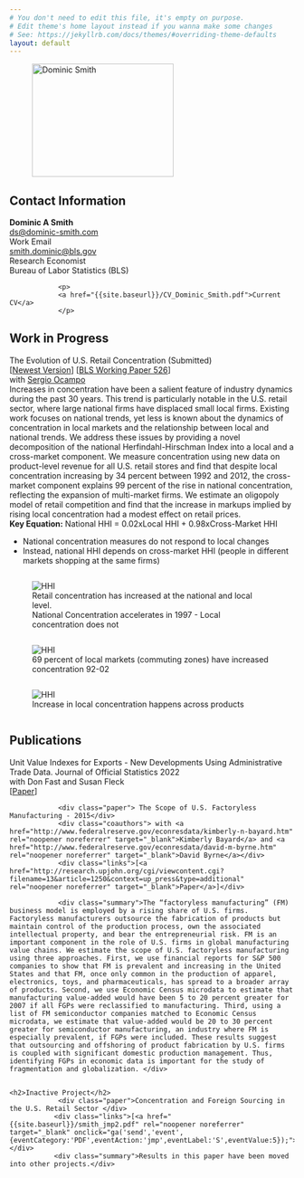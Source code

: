 ```yaml
---
# You don't need to edit this file, it's empty on purpose.
# Edit theme's home layout instead if you wanna make some changes
# See: https://jekyllrb.com/docs/themes/#overriding-theme-defaults
layout: default
---
```

<div id="center">

</div>
<div class="picture">
<figure>
  <img src="{{site.baseurl}}/images/headshot-1.jpg" alt="Dominic Smith" width="250" height="200">
</figure>
</div>

<div class="contact">
                <h2>Contact Information</h2>
                <p>
                    <strong>Dominic A Smith</strong><br/>
                    <a href="mailto:ds@dominic-smith.com">ds@dominic-smith.com</a><br/>
                    Work Email<br />
                    <a href="mailto:smith.dominic@bls.gov">smith.dominic@bls.gov</a><br/>
                    Research Economist<br/>
                    Bureau of Labor Statistics (BLS)
                </p>


                <p>
                <a href="{{site.baseurl}}/CV_Dominic_Smith.pdf">Current CV</a>
                </p>

</div>

<div id="research">
    <a name="research"></a>

<h2>Work in Progress</h2>
                <div class="paper">The Evolution of U.S. Retail Concentration (Submitted) <br> [<a href="http://www.google.com/url?q=http%3A%2F%2Focamp020.github.io%2FSmith_Ocampo_2021_The_Evolution_of_U_S__Retail_Concentration.pdf&sa=D&sntz=1&usg=AFQjCNEONyaSYK94V6wRffXBWyvdu1e98g" rel="noopener noreferrer" target="_blank">Newest Version</a>] [<a href="https://www.bls.gov/osmr/research-papers/2020/pdf/ec200080.pdf" rel="noopener noreferrer" target="_blank">BLS Working Paper 526</a>]</div>
                <div class="coauthors"> with <a href="https://sites.google.com/site/sergiocampod" rel="noopener noreferrer" target="_blank">Sergio Ocampo</a> </div>
                <div class="summary">Increases in concentration have been a salient feature of industry dynamics during the past 30 years. This trend is particularly notable in the U.S. retail sector, where large national firms have displaced small local firms. Existing work focuses on national trends, yet less is known about the dynamics of concentration in local markets and the relationship between local and national trends. We address these issues by providing a novel decomposition of the national Herfindahl-Hirschman Index into a local and a cross-market component.  We measure concentration using new data on product-level revenue for all U.S. retail stores and find that despite local concentration increasing by 34 percent between 1992 and 2012, the cross-market component explains 99 percent of the rise in national concentration, reflecting the expansion of multi-market firms. We estimate an oligopoly model of retail competition and find that the increase in markups implied by rising local concentration had a modest effect on retail prices.</div>
<div class ="figures">
<strong>Key Equation:</strong> National HHI = 0.02xLocal HHI + 0.98xCross-Market HHI
<ul>
<li>National concentration measures do not respond to local changes</li>
<li>Instead, national HHI depends on cross-market HHI (people in different markets shopping at the same firms)</li>
</ul>
<div class="row">
  <div class="column">
    <figure>
      <img src="{{site.baseurl}}/images/hhi.png" alt="HHI" >
      <figcaption>Retail concentration has increased at the national and local level. <br>
        National Concentration accelerates in 1997 - Local concentration does not
      </figcaption>
    </figure>

  </div>
  <div class="column">
    <figure>
      <img src="{{site.baseurl}}/images/distr.png" alt="HHI" >
      <figcaption>69 percent of local markets (commuting zones) have increased concentration 92-02</figcaption>
    </figure>
  </div>
</div>
  <div class="row">
  <div class="column">
    <figure>
      <img src="{{site.baseurl}}/images/prod.png" alt="HHI" id="special">
      <figcaption>Increase in local concentration happens across products</figcaption>
    </figure>
  </div>
 <!--
  <div class="column">
    <figure>
      <img src="{{site.baseurl}}/images/markup.jpg" alt="HHI" >
      <figcaption>Change in markups implied by change in local HHI in <strong>simple model</strong> of Cournot competition</figcaption>
    </figure>
  </div>
-->
</div>
</div>
<!--
            <h2>Work in Progress</h2>
            <div class="paper"> The Evolution of Retail Concentration</div>
            <div class="paper">Imports and Retailer Markups</div>
-->
            <h2>Publications</h2>
                <div class="paper">Unit Value Indexes for Exports - New Developments Using Administrative Trade Data. Journal of Official Statistics 2022</div>
                <div class="coauthors"> with Don Fast and Susan Fleck</div>
               <div class="links">[<a href="https://doi.org/10.2478/jos-2022-0005" rel="noopener noreferrer" target="_blank">Paper</a>]</div>
  
                <div class="paper"> The Scope of U.S. Factoryless Manufacturing - 2015</div>
                <div class="coauthors"> with <a href="http://www.federalreserve.gov/econresdata/kimberly-n-bayard.htm" rel="noopener noreferrer" target="_blank">Kimberly Bayard</a> and <a href="http://www.federalreserve.gov/econresdata/david-m-byrne.htm" rel="noopener noreferrer" target="_blank">David Byrne</a></div>
                <div class="links">[<a href="http://research.upjohn.org/cgi/viewcontent.cgi?filename=13&article=1250&context=up_press&type=additional" rel="noopener noreferrer" target="_blank">Paper</a>]</div>

                <div class="summary">The “factoryless manufacturing” (FM) business model is employed by a rising share of U.S. firms. Factoryless manufacturers outsource the fabrication of products but maintain control of the production process, own the associated intellectual property, and bear the entrepreneurial risk. FM is an important component in the role of U.S. firms in global manufacturing value chains. We estimate the scope of U.S. factoryless manufacturing using three approaches. First, we use financial reports for S&P 500 companies to show that FM is prevalent and increasing in the United States and that FM, once only common in the production of apparel, electronics, toys, and pharmaceuticals, has spread to a broader array of products. Second, we use Economic Census microdata to estimate that manufacturing value-added would have been 5 to 20 percent greater for 2007 if all FGPs were reclassified to manufacturing. Third, using a list of FM semiconductor companies matched to Economic Census microdata, we estimate that value-added would be 20 to 30 percent greater for semiconductor manufacturing, an industry where FM is especially prevalent, if FGPs were included. These results suggest that outsourcing and offshoring of product fabrication by U.S. firms is coupled with significant domestic production management. Thus, identifying FGPs in economic data is important for the study of fragmentation and globalization. </div>


    <h2>Inactive Project</h2>
                <div class="paper">Concentration and Foreign Sourcing in the U.S. Retail Sector </div>
               <div class="links">[<a href="{{site.baseurl}}/smith_jmp2.pdf" rel="noopener noreferrer" target="_blank" onclick="ga('send','event',{eventCategory:'PDF',eventAction:'jmp',eventLabel:'S',eventValue:5});">Paper</a>]</div>
               <div class="summary">Results in this paper have been moved into other projects.</div>



<br/><br/>

</div>
